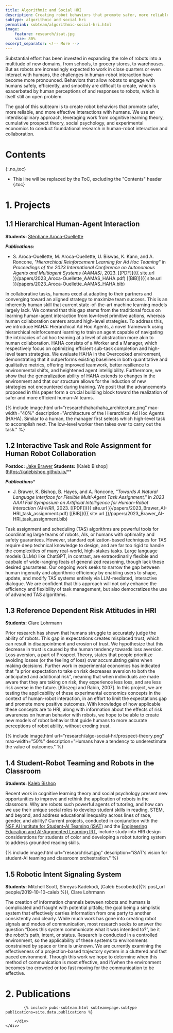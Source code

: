 ```yaml
---
title: Algorithmic and Social HRI
description: Creating robot behaviors that promote safer, more reliable, and more effective interactions with humans
subtype: algorithmic and social hri
permalink: subteam/algorithmic-social-hri.html
image:
    feature: research/isat.jpg
    size: 80%
excerpt_separator: <!-- More -->
---
```


Substantial effort has been invested in expanding the role of robots into a multitude of new domains, from schools, to grocery stores, to warehouses.
But as robots are increasingly expected to work in close quarters or even interact with humans, the challenges in human-robot interaction have become more pronounced.
Behaviors that allow robots to engage with humans safely, efficiently, and smoothly are difficult to create, which is exacerbated by human perceptions of and responses to robots, which is itself still an open problem.

The goal of this subteam is to create robot behaviors that promote safer, more reliable, and more effective interactions with humans.
We use an interdisciplinary approach, leveraging work from cognitive learning theory, cumulative prospect theory, social psychology, and experimental economics to conduct foundational research in human-robot interaction and collaboration.

<!-- More -->

# Contents
{:.no_toc}

* This line will be replaced by the ToC, excluding the "Contents" header
{:toc}

# 1. Projects

## 1.1 Hierarchical Human-Agent Interaction

**Students:** [Stéphane Aroca-Ouellette](https://stephao.github.io/)

**_Publications:_**
- S. Aroca-Ouellette, M. Aroca-Ouellette, U. Biswas, K. Kann, and A. Roncone, _"Hierarchical Reinforcement Learning for Ad Hoc Teaming"_ in _Proceedings of the 2023 International Conference on Autonomous Agents and Multiagent Systems (AAMAS)_, 2023. [[PDF]]({{ site.url }}/papers/2023_Aroca-Ouellette_AAMAS_HAHA.pdf) [[BIB]]({{ site.url }}/papers/2023_Aroca-Ouellette_AAMAS_HAHA.bib)

In collaborative tasks, humans excel at adapting to their partners and converging toward an aligned strategy to maximize team success.
This is an inherently human skill that current state-of-the-art machine learning models largely lack.
We contend that this gap stems from the traditional focus on learning human-agent interaction from low-level primitive actions, whereas human collaboration centers around high-level strategies.
To address this, we introduce HAHA: Hierarchical Ad Hoc Agents, a novel framework using hierarchical reinforcement learning to train an agent capable of navigating the intricacies of ad hoc teaming at a level of abstraction more akin to human collaboration.
HAHA consists of a Worker and a Manager, which respectively focus on optimizing efficient sub-task completion and high-level team strategies.
We evaluate HAHA in the Overcooked environment, demonstrating that it outperforms existing baselines in both quantitative and qualitative metrics, offering improved teamwork, better resilience to environmental shifts, and heightened agent intelligibility. 
Furthermore, we show that the generalization ability of HAHA extends to changes in the environment and that our structure allows for the induction of new strategies not encountered during training.
We posit that the advancements proposed in this paper form a crucial building block toward the realization of safer and more efficient human–AI teams.

{% include image.html url="research/haha/haha_architecture.png" max-width="40%" description="Architecture of the Hierarchical Ad Hoc Agents (HAHA). Similar to a human, the manager first selects which high-level task to accomplish next. The low-level worker then takes over to carry out the task." %}

## 1.2 Interactive Task and Role Assignment for Human Robot Collaboration

**Postdoc:** [Jake Brawer](https://jakebrawer.com/)
**Students:** [Kaleb Bishop](https://kalebishop.github.io/**

**_Publications_***
- J. Brawer, K. Bishop, B. Hayes, and A. Roncone, _"Towards A Natural Language Interface for Flexible Multi-Agent Task Assignment,"_ in _2023 AAAI Fall Symposium on Artificial Intelligence for Human-Robot Interaction (AI-HRI)_, 2023. [[PDF]]({{ site.url }}/papers/2023_Brawer_AI-HRI_task_assignment.pdf) [[BIB]]({{ site.url }}/papers/2023_Brawer_AI-HRI_task_assignment.bib)

Task assignment and scheduling (TAS) algorithms are powerful tools for coordinating large teams of robots, AIs, or humans with optimality and safety guarantees.
However, standard optiization-based techniques for TAS require deep technical knowledge to design, and are far too rigid to handle the complexities of many real-world, high-stakes tasks.
Large language models (LLMs) like ChatGPT, in contrast, are extraordinarily flexible and capbale of wide-ranging feats of generalized reasoning, though lack these desired gaurantees.
Our ongoing work seeks to narrow the gap between human ingenuity and algorithmic efficiency by enabling users to shape, update, and modify TAS systems entirely via LLM-mediated, interactive dialogue.
We are confident that this approach will not only enhance the efficiency and flexibility of task management, but also democratizes the use of advanced TAS algorithms.

## 1.3 Reference Dependent Risk Attitudes in HRI

**Students:** Clare Lohrmann

Prior research has shown that humans struggle to accurately judge the ability of robots.
This gap in expectations creates misplaced trust, which can result in disappointment and erosion of trust.
We hypothesize that this decrease in trust is caused by the human tendency towards loss aversion.
Loss aversion, a part of Prospect Theory, states that people prioritize avoiding losses (or the feeling of loss) over accumulating gains when making decisions.
Further work in experimental economics has indicated that “a prior expectation to take on risk decreases aversion to both the anticipated and additional risk”, meaning that when individuals are made aware that they are taking on risk, they experience less loss, and are less risk averse in the future. [Kȍszegi and Rabin, 2007].
In this project, we are testing the applicability of these experimental economics concepts in the context of human-robot interaction, in an effort to limit the expectations gap and promote more positive outcomes.
With knowledge of how applicable these concepts are to HRI, along with information about the effects of risk awareness on human behavior with robots, we hope to be able to create new models of robot behavior that guide humans to more accurate perceptions of robot ability, without eroding trust.

{% include image.html url="research/algo-social-hri/prospect-theory.png" max-width="50%" description="Humans have a tendency to underestimate the value of outcomes." %}

## 1.4 Student-Robot Teaming and Robots in the Classroom

**Students:** [Kaleb Bishop](https://kalebishop.github.io/)

Recent work in cognitive learning theory and social psychology present new opportunities to improve and rethink the application of robots in the classroom.
Why are robots such powerful agents of tutoring, and how can we use their unique social roles to develop student skills in reading, STEM, and beyond, and address educational inequality across lines of race, gender, and ability?
Current projects, conducted in conjunction with the [NSF AI Institute for Student-AI Teaming (iSAT)](https://www.colorado.edu/research/ai-institute/) and the [Engineering Education and AI-Augmented Learning IRT](https://www.colorado.edu/irt/engineering-education-ai/), include study into HRI design considerations for students of color and developing a robot tutoring system to address grounded reading skills.

{% include image.html url="research/isat.jpg" description="iSAT's vision for student-AI teaming and classroom orchestration." %}

## 1.5 Robotic Intent Signaling System

**Students:** Mitchell Scott, Shreyas Kadekodi, [Caleb Escobedo]({% post_url people/2019-10-10-caleb %}), Clare Lohrmann

The creation of information channels between robots and humans is complicated and fraught with potential pitfalls; the goal being a simplistic system that effectively carries information from one party to another consistently and clearly.
While much work has gone into creating robot signals and modes of communication, most research seeks to answer the question “Does this system communicate what it was intended to?”, be it the robot's path, intent, or status.
Research is conducted in a controlled environment, so the applicability of these systems to environments constrained by space or time is unknown.
We are currently examining the effectiveness of a projection-based trajectory system in a cluttered and fast paced environment.
Through this work we hope to determine when this method of communication is most effective, and if/when the environment becomes too crowded or too fast moving for the communication to be effective.

# 2. Publications

<section id="post-cv" style="padding-top: 0;">
    <div class="container">
        <div id="article">

            {% include pubs-subteam.html subteam=page.subtype publications=site.data.publications %}

        </div>
    </div>
</section>
